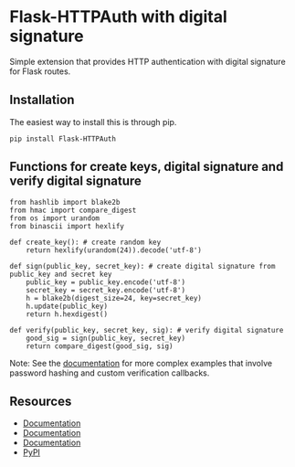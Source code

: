 Flask-HTTPAuth with digital signature
==============
Simple extension that provides HTTP authentication with digital signature for Flask routes.

Installation
------------
The easiest way to install this is through pip.
```
pip install Flask-HTTPAuth
```

Functions for create keys, digital signature and verify digital signature
----------------------------
```
from hashlib import blake2b
from hmac import compare_digest
from os import urandom
from binascii import hexlify

def create_key(): # create random key
    return hexlify(urandom(24)).decode('utf-8') 
    
def sign(public_key, secret_key): # create digital signature from public_key and secret key
    public_key = public_key.encode('utf-8')
    secret_key = secret_key.encode('utf-8')
    h = blake2b(digest_size=24, key=secret_key)
    h.update(public_key)
    return h.hexdigest()

def verify(public_key, secret_key, sig): # verify digital signature
    good_sig = sign(public_key, secret_key)
    return compare_digest(good_sig, sig)
```

Note: See the [documentation](http://pythonhosted.org/Flask-HTTPAuth) for more complex examples that involve password hashing and custom verification callbacks.

Resources
---------

- [Documentation](http://flask-httpauth.readthedocs.io/en/latest/)
- [Documentation](https://docs.python.org/3/library/hashlib.html)
- [Documentation](https://github.com/miguelgrinberg/Flask-HTTPAuth)
- [PyPI](https://pypi.org/project/Flask-HTTPAuth)
